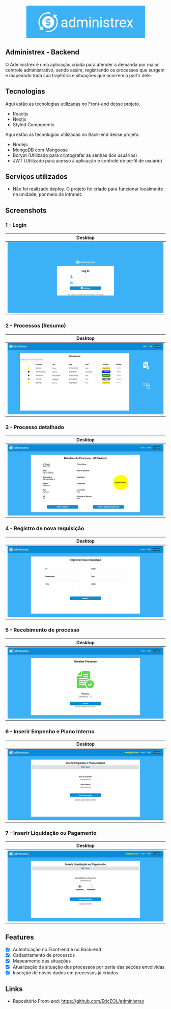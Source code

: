 <p align="center">
  <img src="https://github.com/EricEOL/administrex/blob/main/public/logo-whole.png" />
</p>

## Administrex - Backend
 
O Administrex é uma aplicação criada para atender a demanda por maior controle administrativo, sendo assim, registrando os processos que surgem e mapeando toda sua trajetória e situações que ocorrem a partir dele.
 
 
## Tecnologias 
 
Aqui estão as tecnologias utilizadas no Front-end desse projeto.
 
* Reactjs
* Nextjs
* Styled Components 

Aqui estão as tecnologias utilizadas no Back-end desse projeto.
 
* Nodejs
* MongoDB com Mongoose
* Bcrypt (Utilizado para criptografar as senhas dos usuários)
* JWT (Utilizado para acesso à aplicação e controle de perfil de usuário)

## Serviços utilizados
 
* Não foi realizado deploy. O projeto foi criado para funcionar localmente na unidade, por meio da intranet.

## Screenshots

### 1 - Login

| Desktop  |
|---|
| ![Login_screen_de](https://github.com/EricEOL/administrex/blob/main/public/screenshots/login_de.jpg)  |

### 2 - Processos (Resumo)

| Desktop  |
|---|
| ![Process_screen_de](https://github.com/EricEOL/administrex/blob/main/public/screenshots/process_de.jpg)  |

### 3 - Processo detalhado

| Desktop  |
|---|
| ![Details_screen_de](https://github.com/EricEOL/administrex/blob/main/public/screenshots/details_de.jpg)  |

### 4 - Registro de nova requisição

| Desktop  |
|---|
| ![Register_screen_de](https://github.com/EricEOL/administrex/blob/main/public/screenshots/register_req_de.jpg)  |

### 5 - Recebimento de processo

| Desktop  |
|---|
| ![Receive_screen_de](https://github.com/EricEOL/administrex/blob/main/public/screenshots/receive_de.jpg)  |

### 6 - Inserir Empenho e Plano Interno

| Desktop  |
|---|
| ![emp_screen_de](https://github.com/EricEOL/administrex/blob/main/public/screenshots/emp_de.jpg)  |

### 7 - Inserir Liquidação ou Pagamento

| Desktop  |
|---|
| ![liquidpay_screen_de](https://github.com/EricEOL/administrex/blob/main/public/screenshots/liquidpay_de.jpg)  |

## Features

  - [x] Autenticação no Front-end e no Back-end
  - [x] Cadastramento de processos
  - [x] Mapeamento das situações
  - [x] Atualização da situação dos processos por parte das seções envolvidas
  - [x] Inserção de novos dados em processos já criados

## Links
 
  - Repositório Front-end: https://github.com/EricEOL/administrex

